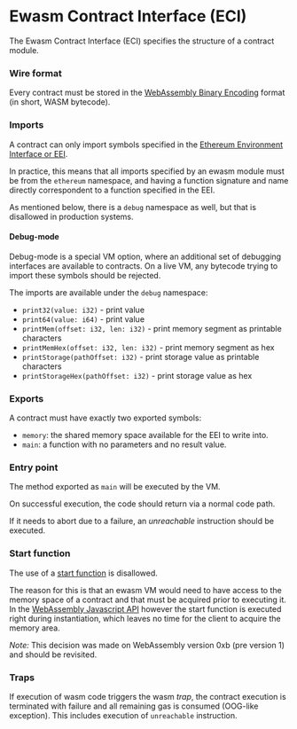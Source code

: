 # Ewasm Contract Interface (ECI)

The Ewasm Contract Interface (ECI) specifies the structure of a contract module.

### Wire format

Every contract must be stored in the [WebAssembly Binary Encoding](https://github.com/WebAssembly/design/blob/master/BinaryEncoding.md) format (in short, WASM bytecode).

### Imports

A contract can only import symbols specified in the [Ethereum Environment Interface or EEI](./eth_interface.md).

In practice, this means that all imports specified by an ewasm module must be from the `ethereum` namespace,
and having a function signature and name directly correspondent to a function specified in the EEI.

As mentioned below, there is a `debug` namespace as well, but that is disallowed in production systems.

#### Debug-mode

Debug-mode is a special VM option, where an additional set of debugging interfaces are available to contracts.  On a live VM, any bytecode trying to import these
symbols should be rejected.

The imports are available under the `debug` namespace:
- `print32(value: i32)` - print value
- `print64(value: i64)` - print value
- `printMem(offset: i32, len: i32)` - print memory segment as printable characters
- `printMemHex(offset: i32, len: i32)` - print memory segment as hex
- `printStorage(pathOffset: i32)` - print storage value as printable characters
- `printStorageHex(pathOffset: i32)` - print storage value as hex

### Exports

A contract must have exactly two exported symbols:
- `memory`: the shared memory space available for the EEI to write into.
- `main`: a function with no parameters and no result value.

### Entry point

The method exported as `main` will be executed by the VM.

On successful execution, the code should return via a normal code path.

If it needs to abort due to a failure, an *unreachable* instruction should be executed.

### Start function

The use of a [start function](https://webassembly.github.io/spec/core/syntax/modules.html#start-function) is disallowed.

The reason for this is that an ewasm VM would need to have access to the memory space of a contract and that must be acquired prior to executing it.
In the [WebAssembly Javascript API](https://webassembly.org/docs/js/) however the start function is executed right during instantiation, which
leaves no time for the client to acquire the memory area.

*Note:* This decision was made on WebAssembly version 0xb (pre version 1) and should be revisited.

### Traps

If execution of wasm code triggers the wasm _trap_, the contract execution is
terminated with failure and all remaining gas is consumed (OOG-like exception).
This includes execution of `unreachable` instruction.
